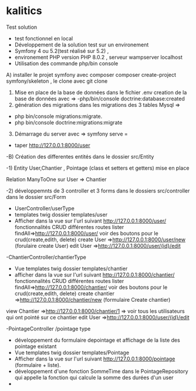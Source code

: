 # kalitics
  Test solution
- test fonctionnel en local 
- Développement de la solution test sur un environement 
 -  Symfony 4 ou 5.2(test réalisé sur 5.2)  , 
 - environement PHP version PHP 8.0.2 , serveur wampserver localhost
-  Utilisation des commande php/bin console 

A) installer le projet symfony avec composer  composer create-project symfony/skeleton , le clone avec git clone
1) Mise en place de la base de données dans le fichier .env  creation de la base de données avec =>
-php/bin/console doctrine:database:created
2) génération des migrations dans les migrations des 3 tables Mysql => 
- php bin/console migrations:migrate.
- php bin/console doctrine:migrations:migrate
3) Démarrage du server avec => symfony serve = 
 -  taper  http://127.0.0.1:8000/user

-B) Création des differentes entités dans le dossier src/Entity

-1) Entity User,Chantier , Pointage (class et setters et getters) mise en place

 Relation  ManyToOne sur User => Chantier 

-2) développemnts de 3 controller et 3 forms dans le dossiers src/controller dans le dossier src/Form
- UserController/userType
- templates twig dossier templates/user
- Afficher dans la vue sur l'url suivant http://127.0.0.1:8000/user/
  fonctionnalités CRUD
 différentes routes
 lister findAll=>http://127.0.0.1:8000/user/ voir des boutons pour le crud(create,edith, delete)
 create User =>http://127.0.0.1:8000/user/new (forulaire create User)
 edit User =>http://127.0.0.1:8000/user/{id}/edit

-ChantierController/chantierType

-  Vue templates twig dossier templates/chantier
-  afficher dans la vue sur l'url suivant http://127.0.0.1:8000/chantier/
fonctionnalités CRUD
 différentes routes
lister findAll=>http://127.0.0.1:8000/chantier/ voir des boutons pour le crud(create,edith, delete)
create chantier =>http://127.0.0.1:8000/chantier/new (formulaire Create chantier)

view Chantier  =>http://127.0.0.1:8000/chantier/1 => voir tous les utilisateurs qui ont pointé sur ce chantier
edit User =>http://127.0.0.1:8000/user/{id}/edit 

 -PointageController /pointage type
- développement du formulaire depointage et affichage de la liste des pointage existant
- Vue  templates twig dossier templates/Pointage
- Afficher dans la vue sur l'url suivant http://127.0.0.1:8000/pointage (formulaire + liste).
- développement d'une fonction SommeTime dans le PointageRepository qui appelle la fonction qui calcule la somme des durées d'un user
- 



